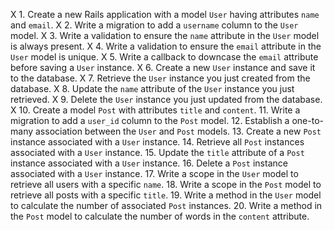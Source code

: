 X 1. Create a new Rails application with a model `User` having attributes `name` and `email`.
X 2. Write a migration to add a `username` column to the `User` model.
X 3. Write a validation to ensure the `name` attribute in the `User` model is always present.
X 4. Write a validation to ensure the `email` attribute in the `User` model is unique.
X 5. Write a callback to downcase the `email` attribute before saving a `User` instance.
X 6. Create a new `User` instance and save it to the database.
X 7. Retrieve the `User` instance you just created from the database.
X 8. Update the `name` attribute of the `User` instance you just retrieved.
X 9. Delete the `User` instance you just updated from the database.
X 10. Create a model `Post` with attributes `title` and `content`.
11. Write a migration to add a `user_id` column to the `Post` model.
12. Establish a one-to-many association between the `User` and `Post` models.
13. Create a new `Post` instance associated with a `User` instance.
14. Retrieve all `Post` instances associated with a `User` instance.
15. Update the `title` attribute of a `Post` instance associated with a `User` instance.
16. Delete a `Post` instance associated with a `User` instance.
17. Write a scope in the `User` model to retrieve all users with a specific `name`.
18. Write a scope in the `Post` model to retrieve all posts with a specific `title`.
19. Write a method in the `User` model to calculate the number of associated `Post` instances.
20. Write a method in the `Post` model to calculate the number of words in the `content` attribute.